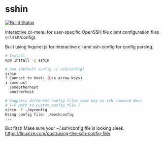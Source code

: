 # sshin
[![Build Status](https://travis-ci.org/oversizedhat/sshin.svg?branch=master)](https://travis-ci.org/oversizedhat/sshin)

Interactive cli-menu for user-specific OpenSSH file client configuration files (~/.ssh/config).

Built using Inquirer.js for interactive cli and ssh-config for config parsing.
```sh
# Install
npm install -g sshin

# Run (default config ~/.ssh/config)
sshin
? Connect to host: (Use arrow keys)
❯ somehost 
  someotherhost 
  anotherhost 

# Supports different config files same way as ssh command does
# [-F path_to_custom_config_file ] 
sshin -F ./myconfig
Using config file: ./mockconfig
...
```

But first! Make sure your ~/.ssh/config file is looking sleek.
https://linuxize.com/post/using-the-ssh-config-file/